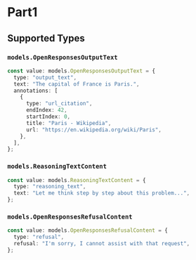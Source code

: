 # Part1


## Supported Types

### `models.OpenResponsesOutputText`

```typescript
const value: models.OpenResponsesOutputText = {
  type: "output_text",
  text: "The capital of France is Paris.",
  annotations: [
    {
      type: "url_citation",
      endIndex: 42,
      startIndex: 0,
      title: "Paris - Wikipedia",
      url: "https://en.wikipedia.org/wiki/Paris",
    },
  ],
};
```

### `models.ReasoningTextContent`

```typescript
const value: models.ReasoningTextContent = {
  type: "reasoning_text",
  text: "Let me think step by step about this problem...",
};
```

### `models.OpenResponsesRefusalContent`

```typescript
const value: models.OpenResponsesRefusalContent = {
  type: "refusal",
  refusal: "I'm sorry, I cannot assist with that request",
};
```

